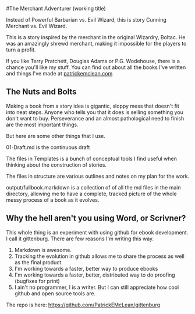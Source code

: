 #The Merchant Adventurer (working title)

Instead of Powerful Barbarian vs. Evil Wizard, this is story Cunning Merchant vs. Evil Wizard. 

This is a story inspired by the merchant in the original Wizardry, Boltac. He was an amazingly shrewd merchant, making it impossible for the players to turn a profit.

If you like Terry Pratchett, Douglas Adams or P.G. Wodehouse, there is a chance you'll like my stuff. You can find out about all the books I've written and things I've made at [patrickemclean.com](http://www.patrickemclean.com)

## The Nuts and Bolts

Making a book from a story idea is gigantic, sloppy mess that doesn't fit into neat steps. Anyone who tells you that it does is selling something you don't want to buy. Perseverance and an almost pathological need to finish are the most important things.

But here are some other things that I use. 

01-Draft.md is the continuous draft

The files in Templates is a bunch of conceptual tools I find useful when thinking about the construction of stories. 

The files in structure are various outlines and notes on my plan for the work. 

output/fullbook.markdown is a collection of of all the md files in the main directory, allowing me to have a complete, tracked picture of the whole messy process of a book as it evolves. 

## Why the hell aren't you using Word, or Scrivner? 

This whole thing is an experiment with using github for ebook development. I call it gittenburg. There are few reasons I'm writing this way.

1. Markdown is awesome.
2. Tracking the evolution in github allows me to share the process as well as the final product. 
3. I'm working towards a faster, better way to produce ebooks
4. I'm working towards a faster, better, distributed way to do proofing (bugfixes for print)
5. I ain't no programmer, I is a writer. But I can still appreciate how cool github and open source tools are.  

The repo is here: https://github.com/PatrickEMcLean/gittenburg

